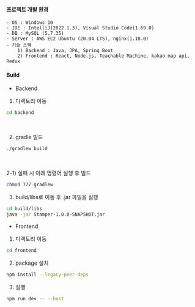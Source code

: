 #### 프로젝트 개발 환경
    - OS : Windows 10
    - IDE : IntelliJ(2022.1.3), Visual Studio Code(1.69.0)
    - DB : MySQL (5.7.35)
    - Server : AWS EC2 Ubuntu (20.04 LTS), nginx(1.18.0)
    - 기술 스택
        1) Backend : Java, JPA, Spring Boot
        2) Frontend : React, Node.js, Teachable Machine, kakao map api, Redux


#### Build

- Backend

1) 디렉토리 이동
``` bash
cd backend
```


<br>

2) gradle 빌드
``` bash
./gradlew build
```

<br>

2-1) 실패 시 아래 명령어 실행 후 빌드
``` bash
chmod 777 gradlew
```

3) build/libs로 이동 후 .jar 파일을 실행
``` bash
cd build/libs
java -jar Stamper-1.0.0-SNAPSHOT.jar
```

- Frontend
1) 디렉토리 이동
``` bash
cd frontend
```

2) package 설치
``` bash
npm install --legacy-peer-deps
```

3) 실행
``` bash
npm run dev -- --host
```

<br>

